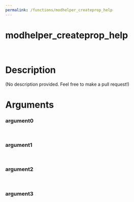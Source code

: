 ```yaml
---
permalink: /functions/modhelper_createprop_help
---
```

# modhelper_createprop_help  
&nbsp;  
# Description  
(No description provided. Feel free to make a pull request!) 
&nbsp;  
# Arguments
### argument0

&nbsp;    
### argument1

&nbsp;    
### argument2

&nbsp;    
### argument3

&nbsp;    


